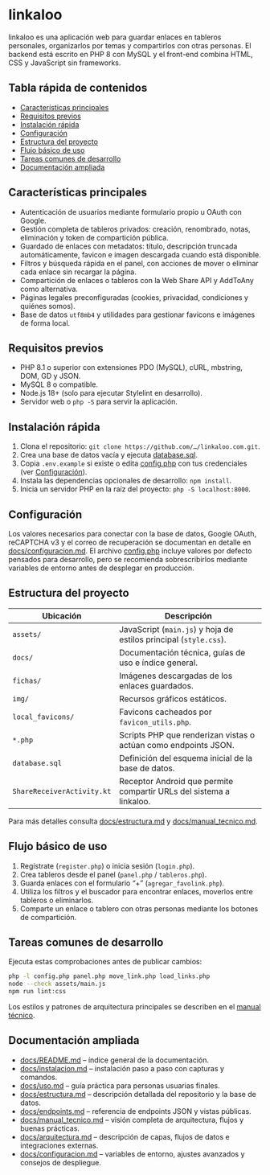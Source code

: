 # linkaloo

linkaloo es una aplicación web para guardar enlaces en tableros personales, organizarlos por temas y
compartirlos con otras personas. El backend está escrito en PHP 8 con MySQL y el front-end combina
HTML, CSS y JavaScript sin frameworks.

## Tabla rápida de contenidos

- [Características principales](#características-principales)
- [Requisitos previos](#requisitos-previos)
- [Instalación rápida](#instalación-rápida)
- [Configuración](#configuración)
- [Estructura del proyecto](#estructura-del-proyecto)
- [Flujo básico de uso](#flujo-básico-de-uso)
- [Tareas comunes de desarrollo](#tareas-comunes-de-desarrollo)
- [Documentación ampliada](#documentación-ampliada)

## Características principales

- Autenticación de usuarios mediante formulario propio u OAuth con Google.
- Gestión completa de tableros privados: creación, renombrado, notas, eliminación y token de
  compartición pública.
- Guardado de enlaces con metadatos: título, descripción truncada automáticamente, favicon e imagen
  descargada cuando está disponible.
- Filtros y búsqueda rápida en el panel, con acciones de mover o eliminar cada enlace sin recargar la
  página.
- Compartición de enlaces o tableros con la Web Share API y AddToAny como alternativa.
- Páginas legales preconfiguradas (cookies, privacidad, condiciones y quiénes somos).
- Base de datos `utf8mb4` y utilidades para gestionar favicons e imágenes de forma local.

## Requisitos previos

- PHP 8.1 o superior con extensiones PDO (MySQL), cURL, mbstring, DOM, GD y JSON.
- MySQL 8 o compatible.
- Node.js 18+ (solo para ejecutar Stylelint en desarrollo).
- Servidor web o `php -S` para servir la aplicación.

## Instalación rápida

1. Clona el repositorio: `git clone https://github.com/…/linkaloo.com.git`.
2. Crea una base de datos vacía y ejecuta [database.sql](database.sql).
3. Copia `.env.example` si existe o edita [config.php](config.php) con tus credenciales (ver
   [Configuración](#configuración)).
4. Instala las dependencias opcionales de desarrollo: `npm install`.
5. Inicia un servidor PHP en la raíz del proyecto: `php -S localhost:8000`.

## Configuración

Los valores necesarios para conectar con la base de datos, Google OAuth, reCAPTCHA v3 y el correo de
recuperación se documentan en detalle en [docs/configuracion.md](docs/configuracion.md). El archivo
[config.php](config.php) incluye valores por defecto pensados para desarrollo, pero se recomienda
sobrescribirlos mediante variables de entorno antes de desplegar en producción.

## Estructura del proyecto

| Ubicación | Descripción |
| --- | --- |
| `assets/` | JavaScript (`main.js`) y hoja de estilos principal (`style.css`). |
| `docs/` | Documentación técnica, guías de uso e índice general. |
| `fichas/` | Imágenes descargadas de los enlaces guardados. |
| `img/` | Recursos gráficos estáticos. |
| `local_favicons/` | Favicons cacheados por `favicon_utils.php`. |
| `*.php` | Scripts PHP que renderizan vistas o actúan como endpoints JSON. |
| `database.sql` | Definición del esquema inicial de la base de datos. |
| `ShareReceiverActivity.kt` | Receptor Android que permite compartir URLs del sistema a linkaloo. |

Para más detalles consulta [docs/estructura.md](docs/estructura.md) y
[docs/manual_tecnico.md](docs/manual_tecnico.md).

## Flujo básico de uso

1. Regístrate (`register.php`) o inicia sesión (`login.php`).
2. Crea tableros desde el panel (`panel.php` / `tableros.php`).
3. Guarda enlaces con el formulario “+” (`agregar_favolink.php`).
4. Utiliza los filtros y el buscador para encontrar enlaces, moverlos entre tableros o eliminarlos.
5. Comparte un enlace o tablero con otras personas mediante los botones de compartición.

## Tareas comunes de desarrollo

Ejecuta estas comprobaciones antes de publicar cambios:

```bash
php -l config.php panel.php move_link.php load_links.php
node --check assets/main.js
npm run lint:css
```

Los estilos y patrones de arquitectura principales se describen en el
[manual técnico](docs/manual_tecnico.md).

## Documentación ampliada

- [docs/README.md](docs/README.md) – índice general de la documentación.
- [docs/instalacion.md](docs/instalacion.md) – instalación paso a paso con capturas y comandos.
- [docs/uso.md](docs/uso.md) – guía práctica para personas usuarias finales.
- [docs/estructura.md](docs/estructura.md) – descripción detallada del repositorio y la base de datos.
- [docs/endpoints.md](docs/endpoints.md) – referencia de endpoints JSON y vistas públicas.
- [docs/manual_tecnico.md](docs/manual_tecnico.md) – visión completa de arquitectura, flujos y buenas prácticas.
- [docs/arquitectura.md](docs/arquitectura.md) – descripción de capas, flujos de datos e integraciones externas.
- [docs/configuracion.md](docs/configuracion.md) – variables de entorno, ajustes avanzados y consejos de despliegue.

